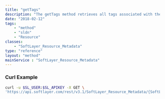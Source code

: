 ```yaml
---
title: "getTags"
description: "The getTags method retrieves all tags associated with the resource. Tags are single keywords assigned to a resource that assist the user in identifying the resource and its roles when performing a simple search. Tags are assigned by any user with access to the resource. "
date: "2018-02-12"
tags:
    - "method"
    - "sldn"
    - "Resource"
classes:
    - "SoftLayer_Resource_Metadata"
type: "reference"
layout: "method"
mainService : "SoftLayer_Resource_Metadata"
---
```


### Curl Example
```bash
curl -u $SL_USER:$SL_APIKEY -X GET \
'https://api.softlayer.com/rest/v3.1/SoftLayer_Resource_Metadata/{SoftLayer_Resource_MetadataID}/getTags'
```

